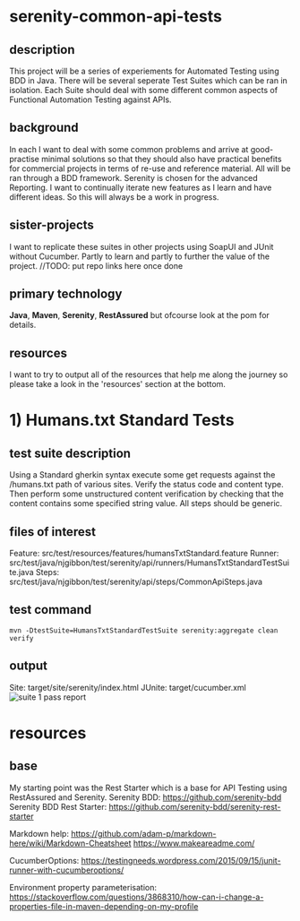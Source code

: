 # serenity-common-api-tests
## description
This project will be a series of experiements for Automated Testing using BDD in Java. 
There will be several seperate Test Suites which can be ran in isolation.
Each Suite should deal with some different common aspects of Functional Automation Testing against APIs.

## background
In each I want to deal with some common problems and arrive at good-practise minimal solutions so that they should also have practical benefits for commercial projects in terms of re-use and reference material. 
All will be ran through a BDD framework. Serenity is chosen for the advanced Reporting. 
I want to continually iterate new features as I learn and have different ideas. So this will always be a work in progress.

## sister-projects
I want to replicate these suites in other projects using SoapUI and JUnit without Cucumber. 
Partly to learn and partly to further the value of the project. 
//TODO: put repo links here once done

## primary technology
**Java**, **Maven**, **Serenity**, **RestAssured**
but ofcourse look at the pom for details. 

## resources
I want to try to output all of the resources that help me along the journey so please take a look in the 'resources' section at the bottom. 

# 1) Humans.txt Standard Tests
## test suite description
Using a Standard gherkin syntax execute some get requests against the /humans.txt path of various sites. 
Verify the status code and content type. Then perform some unstructured content verification by checking that the content contains some specified string value. 
All steps should be generic. 

## files of interest
Feature: src/test/resources/features/humansTxtStandard.feature
Runner: src/test/java/njgibbon/test/serenity/api/runners/HumansTxtStandardTestSuite.java
Steps: src/test/java/njgibbon/test/serenity/api/steps/CommonApiSteps.java

## test command
```
mvn -DtestSuite=HumansTxtStandardTestSuite serenity:aggregate clean verify
```

## output
Site: target/site/serenity/index.html
JUnite: target/cucumber.xml
![suite 1 pass report](/images/suite1PassResport.png)

# resources
## base
My starting point was the Rest Starter which is a base for API Testing using RestAssured and Serenity. 
Serenity BDD: https://github.com/serenity-bdd
Serenity BDD Rest Starter: https://github.com/serenity-bdd/serenity-rest-starter

Markdown help:
https://github.com/adam-p/markdown-here/wiki/Markdown-Cheatsheet
https://www.makeareadme.com/

CucumberOptions: https://testingneeds.wordpress.com/2015/09/15/junit-runner-with-cucumberoptions/

Environment property parameterisation:
https://stackoverflow.com/questions/3868310/how-can-i-change-a-properties-file-in-maven-depending-on-my-profile

